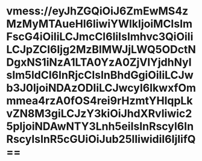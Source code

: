 # vmess://eyJhZGQiOiJ6ZmEwMS4zMzMyMTAueHl6IiwiYWlkIjoiMCIsImFscG4iOiIiLCJmcCI6IiIsImhvc3QiOiIiLCJpZCI6Ijg2MzBlMWJjLWQ5ODctNDgxNS1iNzA1LTA0YzA0ZjVlYjdhNyIsIm5ldCI6InRjcCIsInBhdGgiOiIiLCJwb3J0IjoiNDAzODIiLCJwcyI6IkwxfOmmmea4rzA0fOS4rei9rHzmtYHlqpLkvZN8M3giLCJzY3kiOiJhdXRvIiwic25pIjoiNDAwNTY3Lnh5eiIsInRscyI6InRscyIsInR5cGUiOiJub25lIiwidiI6IjIifQ==